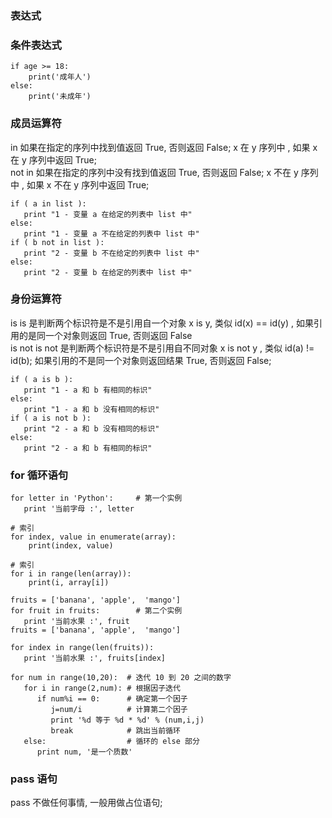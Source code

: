 
### 表达式  
### 条件表达式  
```
if age >= 18:  
    print('成年人')  
else:  
    print('未成年')  
```

### 成员运算符  
in	如果在指定的序列中找到值返回 True, 否则返回 False; 	x 在 y 序列中 , 如果 x 在 y 序列中返回 True;   
not in	如果在指定的序列中没有找到值返回 True, 否则返回 False; 	x 不在 y 序列中 , 如果 x 不在 y 序列中返回 True;   
```
if ( a in list ):  
   print "1 - 变量 a 在给定的列表中 list 中"  
else:  
   print "1 - 变量 a 不在给定的列表中 list 中"  
if ( b not in list ):  
   print "2 - 变量 b 不在给定的列表中 list 中"  
else:  
   print "2 - 变量 b 在给定的列表中 list 中"  
```
### 身份运算符  
is	is 是判断两个标识符是不是引用自一个对象	x is y, 类似 id(x) == id(y) , 如果引用的是同一个对象则返回 True, 否则返回 False  
is not	is not 是判断两个标识符是不是引用自不同对象	x is not y ,  类似 id(a) != id(b); 如果引用的不是同一个对象则返回结果 True, 否则返回 False;   
```
if ( a is b ):  
   print "1 - a 和 b 有相同的标识"  
else:  
   print "1 - a 和 b 没有相同的标识"  
if ( a is not b ):  
   print "2 - a 和 b 没有相同的标识"  
else:  
   print "2 - a 和 b 有相同的标识"  
```
### for 循环语句  
```
for letter in 'Python':     # 第一个实例  
   print '当前字母 :', letter  

# 索引  
for index, value in enumerate(array):  
    print(index, value)  

# 索引  
for i in range(len(array)):  
    print(i, array[i])  

fruits = ['banana', 'apple',  'mango']  
for fruit in fruits:        # 第二个实例  
   print '当前水果 :', fruit  
fruits = ['banana', 'apple',  'mango']  

for index in range(len(fruits)):  
   print '当前水果 :', fruits[index]  

for num in range(10,20):  # 迭代 10 到 20 之间的数字  
   for i in range(2,num): # 根据因子迭代  
      if num%i == 0:      # 确定第一个因子  
         j=num/i          # 计算第二个因子  
         print '%d 等于 %d * %d' % (num,i,j)  
         break            # 跳出当前循环  
   else:                  # 循环的 else 部分  
      print num, '是一个质数'  

```
### pass 语句  
pass 不做任何事情, 一般用做占位语句;   
